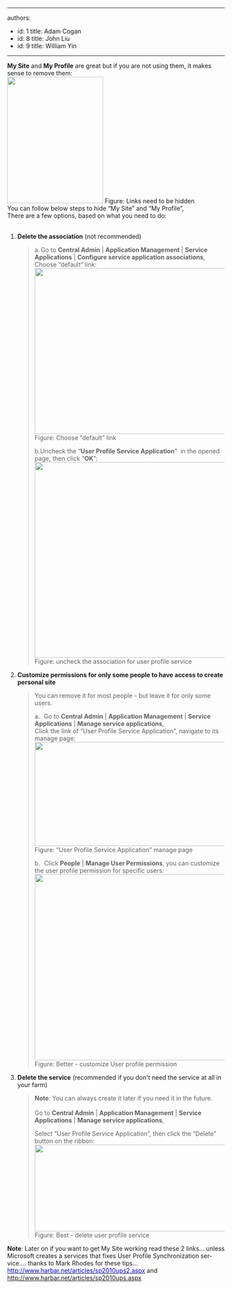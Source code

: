 

---
authors:
  - id: 1
    title: Adam Cogan
  - id: 8
    title: John Liu
  - id: 9
    title: William Yin
---




<span class='intro'> 
  <div>
<font><strong>My Site</strong> and <strong>My Profile</strong> are great but if you are not using them, it makes sense to remove them&#58;<font><br>
</font></font><img alt="" height="293" width="222" class="ms-rteCustom-ImageArea" src="/Standards/SoftwareDevelopment/RulesToBetterSharePoint/PublishingImages/LinksNeedToBeRemove.png" /> <font class="ms-rteCustom-FigureNormal">Figure&#58; Links need to be hidden</font>
</div>
 </span>


  <div>
<span><font>You can follow below steps to&#160;hide “My Site” and “My Profile”,<br>
There are a few options, based on what you need to do&#58;<br>
</font>
<br>
<font>
</font>
<ol>
    <font>
    <li><strong>Delete the association</strong> (not recommended)
    <blockquote dir="ltr" style="margin-right&#58;0px;">
    <p>
    a.<span style="font&#58;7pt 'times new roman';"> </span>Go to <strong>Central Admin</strong>
    | <strong>Application Management</strong> | <strong>Service Applications</strong>
    | <strong>Configure service application associations</strong>,&#160;<br>
    Choose “default” link&#58;
    <br>
    <img alt="" height="384" width="569" class="ms-rteCustom-ImageArea" src="/Standards/SoftwareDevelopment/RulesToBetterSharePoint/PublishingImages/RemoveAssociation.png" /><font class="ms-rteCustom-FigureBad">Figure&#58; Choose “default” link</font></p>
    <p>
    b.Uncheck the “<strong>User Profile Service Application</strong>”&#160; in the
    opened page, then click “<strong>OK</strong>”&#58;<span lang="EN-US">
    <img alt="" height="453" width="570" class="ms-rteCustom-ImageArea" src="/Standards/SoftwareDevelopment/RulesToBetterSharePoint/PublishingImages/RemoveAssociation2.png" /><br>
    </span>
    <font class="ms-rteCustom-FigureBad">Figure&#58; uncheck the association for user
    profile service</font></p>
    </blockquote>
    </li>
    <li><strong>Customize permissions for only some people to have access to create personal site</strong>
    <blockquote dir="ltr" style="margin-right&#58;0px;">
    <p>
    You can remove it for most people - but leave it for only some users.
    </p>
    <p>
    <span lang="EN-US">a.<span style="font&#58;7pt 'times new roman';">&#160;&#160;&#160;
    </span>Go to <strong>Central Admin</strong> | <strong>Application Management</strong>
    | <strong>Service Applications</strong> | <strong>Manage service applications</strong>,<br>
    Click the link of “User Profile Service Application”, navigate to its manage
    page&#58;</span><strong><span lang="EN-US"><img alt="" height="241" width="573" class="ms-rteCustom-ImageArea" src="/Standards/SoftwareDevelopment/RulesToBetterSharePoint/PublishingImages/UserProfileServiceManagePage.png" /><br>
    </span></strong><font class="ms-rteCustom-FigureGood">Figure&#58; “User Profile
    Service Application” manage page</font></p>
    <p>
    b.<span style="font&#58;7pt 'times new roman';">&#160;&#160;&#160; </span>Click
    <strong>People</strong> | <strong>Manage User Permissions</strong>, you can
    customize the user profile permission for specific users&#58;<strong><span lang="EN-US"><img alt="" height="431" width="498" class="ms-rteCustom-ImageArea" src="/Standards/SoftwareDevelopment/RulesToBetterSharePoint/PublishingImages/CustomUserProfileServicePermission.png" /></span><br>
    </strong><span class="ms-rteCustom-FigureGood">Figure&#58; Better - customize User profile
    permission</span></p>
    <p></p>
    </blockquote>
    </li>
    <li><strong>Delete the service</strong> (recommended if you don't need the service at all in your farm)
    <blockquote dir="ltr" style="margin-right&#58;0px;">
    <p>
    <strong>Note</strong>&#58; You can always create it later if you need it in the
    future.<br>
    <br>
    Go to <strong>Central Admin</strong> | <strong>Application Management</strong> |
    <strong>Service Applications</strong> | <strong>Manage service applications</strong>,
    </p>
    <p>
    <span lang="EN-US">Select “User Profile Service Application”, then click the
    “Delete” button on the ribbon&#58;</span><strong><span lang="EN-US"><img alt="" height="201" width="572" class="ms-rteCustom-ImageArea" src="/Standards/SoftwareDevelopment/RulesToBetterSharePoint/PublishingImages/DeleteUserProfileService.png" /><br>
    </span></strong><font class="ms-rteCustom-FigureNormal">
    <span class="ms-rteCustom-FigureNormal"><span class="ms-rteCustom-FigureGood">Figure&#58; Best - delete user profile
    service</span></span></font></p>
    </blockquote>
    </li>
    </font></ol>
    <font>        </font>
    <p>
    <font>            <strong><span lang="EN-US"><font>Note</font></span></strong><span lang="EN-US"><font>&#58;
    Later on if you want to get My Site working read these 2 links… unless Microsoft
    creates a services that fixes User Profile Synchronization service…. thanks to
    Mark Rhodes for these tips…<br>
    </font><a href="http&#58;//www.harbar.net/articles/sp2010ups2.aspx">
    <font color="#0000ff">http&#58;//www.harbar.net/articles/sp2010ups2.aspx</font></a><font>
    and </font><a href="http&#58;//www.harbar.net/articles/sp2010ups.aspx"><font>
    http&#58;//www.harbar.net/articles/sp2010ups.aspx </font></a></span></font></p>
    <font></font></span>
    <p><span lang="EN-US"><a href="http&#58;//www.harbar.net/articles/sp2010ups.aspx"><font><br>
    </font></a></span></p>
    </div>




